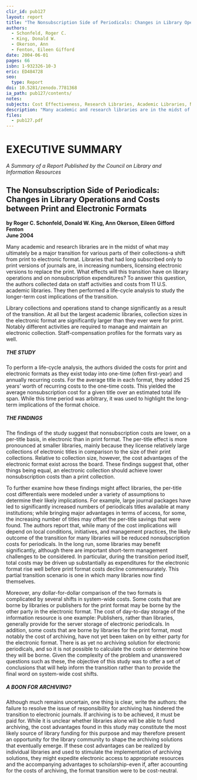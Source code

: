 ```yaml
---
clir_id: pub127
layout: report
title: "The Nonsubscription Side of Periodicals: Changes in Library Operations and Costs between Print and Electronic Formats"
authors: 
  - Schonfeld, Roger C.
  - King, Donald W.
  - Okerson, Ann
  - Fenton, Eileen Gifford
date: 2004-06-01
pages: 66
isbn: 1-932326-10-3
eric: ED484728
seo:
  type: Report
doi: 10.5281/zenodo.7781368
ia_path: pub127/contents/
notes:
subjects: Cost Effectiveness, Research Libraries, Academic Libraries, Nonprint Media, Printed Materials, Library Materials, Library Services, Periodicals, Electronic Journals, Library Personnel
description: "Many academic and research libraries are in the midst of what may ultimately be a major transition for various parts of their collections-a shift from print to electronic format. Libraries that had long subscribed only to print versions of journals are, in increasing numbers, licensing electronic versions to replace the print. What effects will this transition have on library operations and on nonsubscription expenditures? To answer this question, the authors collected new data on staff activities and costs from 11 U.S. academic libraries. They then performed a life-cycle analysis to study the longer-term cost implications of the transition."
files:
  - pub127.pdf
---
```


# EXECUTIVE SUMMARY

_A Summary of a Report Published by the Council on Library and Information Resources_

The Nonsubscription Side of Periodicals:  
Changes in Library Operations and Costs between Print and Electronic Formats
-----------------------------------------------------------------------------------------------------------------------

**by Roger C. Schonfeld, Donald W. King, Ann Okerson, Eileen Gifford Fenton  
June 2004**

Many academic and research libraries are in the midst of what may ultimately be a major transition for various parts of their collections-a shift from print to electronic format. Libraries that had long subscribed only to print versions of journals are, in increasing numbers, licensing electronic versions to replace the print. What effects will this transition have on library operations and on nonsubscription expenditures? To answer this question, the authors collected data on staff activities and costs from 11 U.S. academic libraries. They then performed a life-cycle analysis to study the longer-term cost implications of the transition.

Library collections and operations stand to change significantly as a result of the transition. At all but the largest academic libraries, collection sizes in the electronic format are significantly larger than they ever were for print. Notably different activities are required to manage and maintain an electronic collection. Staff-compensation profiles for the formats vary as well.

##### THE STUDY

To perform a life-cycle analysis, the authors divided the costs for print and electronic formats as they exist today into one-time (often first-year) and annually recurring costs. For the average title in each format, they added 25 years’ worth of recurring costs to the one-time costs. This yielded the average nonsubscription cost for a given title over an estimated total life span. While this time period was arbitrary, it was used to highlight the long-term implications of the format choice.

##### THE FINDINGS

The findings of the study suggest that nonsubscription costs are lower, on a per-title basis, in electronic than in print format. The per-title effect is more pronounced at smaller libraries, mainly because they license relatively large collections of electronic titles in comparison to the size of their print collections. Relative to collection size, however, the cost advantages of the electronic format exist across the board. These findings suggest that, other things being equal, an electronic collection should achieve lower nonsubscription costs than a print collection.

To further examine how these findings might affect libraries, the per-title cost differentials were modeled under a variety of assumptions to determine their likely implications. For example, large journal packages have led to significantly increased numbers of periodicals titles available at many institutions; while bringing major advantages in terms of access, for some, the increasing number of titles may offset the per-title savings that were found. The authors report that, while many of the cost implications will depend on local conditions, initiatives, and management practices, the likely outcome of the transition for many libraries will be reduced nonsubscription costs for periodicals. In the long run, some libraries may benefit significantly, although there are important short-term management challenges to be considered. In particular, during the transition period itself, total costs may be driven up substantially as expenditures for the electronic format rise well before print format costs decline commensurately. This partial transition scenario is one in which many libraries now find themselves.

Moreover, any dollar-for-dollar comparison of the two formats is complicated by several shifts in system-wide costs. Some costs that are borne by libraries or publishers for the print format may be borne by the other party in the electronic format. The cost of day-to-day storage of the information resource is one example: Publishers, rather than libraries, generally provide for the server storage of electronic periodicals. In addition, some costs that are borne by libraries for the print format, most notably the cost of archiving, have not yet been taken on by either party for the electronic format. There is as yet no archiving solution for electronic periodicals, and so it is not possible to calculate the costs or determine how they will be borne. Given the complexity of the problem and unanswered questions such as these, the objective of this study was to offer a set of conclusions that will help inform the transition rather than to provide the final word on system-wide cost shifts.

##### A BOON FOR ARCHIVING?

Although much remains uncertain, one thing is clear, write the authors: the failure to resolve the issue of responsibility for archiving has hindered the transition to electronic journals. If archiving is to be achieved, it must be paid for. While it is unclear whether libraries alone will be able to fund archiving, the cost advantages found in this study may constitute the most likely source of library funding for this purpose and may therefore present an opportunity for the library community to shape the archiving solutions that eventually emerge. If these cost advantages can be realized by individual libraries and used to stimulate the implementation of archiving solutions, they might expedite electronic access to appropriate resources and the accompanying advantages to scholarship-even if, after accounting for the costs of archiving, the format transition were to be cost-neutral.